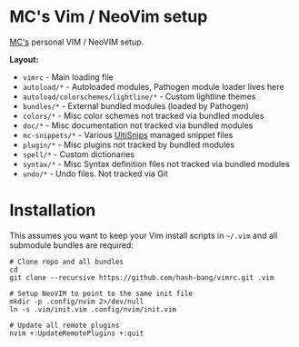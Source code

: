MC's Vim / NeoVim setup
=======================
[MC's](https://github.com/hash-bang) personal VIM / NeoVIM setup.

**Layout:**

* `vimrc` - Main loading file
* `autoload/*` - Autoloaded modules, Pathogen module loader lives here
* `autoload/colorschemes/lightline/*` - Custom lightline themes
* `bundles/*` - External bundled modules (loaded by Pathogen)
* `colors/*` - Misc color schemes not tracked via bundled modules
* `doc/*` - Misc documentation not tracked via bundled modules
* `mc-snippets/*` - Various [UltiSnips](https://github.com/sirver/UltiSnips) managed snippet files
* `plugin/*` - Misc plugins not tracked by bundled modules
* `spell/*` - Custom dictionaries
* `syntax/*` - Misc Syntax definition files not tracked via bundled modules
* `undo/*` - Undo files. Not tracked via Git


Installation
============
This assumes you want to keep your Vim install scripts in `~/.vim` and all submodule bundles are required:

```
# Clone repo and all bundles
cd
git clone --recursive https://github.com/hash-bang/vimrc.git .vim

# Setup NeoVIM to point to the same init file
mkdir -p .config/nvim 2>/dev/null
ln -s .vim/init.vim .config/nvim/init.vim

# Update all remote plugins
nvim +:UpdateRemotePlugins +:quit
```
